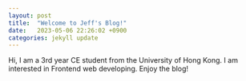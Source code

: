 ```yaml
---
layout: post
title:  "Welcome to Jeff's Blog!"
date:   2023-05-06 22:26:02 +0900
categories: jekyll update
---
```

Hi, I am a 3rd year CE student from the University of Hong Kong.
I am interested in Frontend web developing.
Enjoy the blog!

